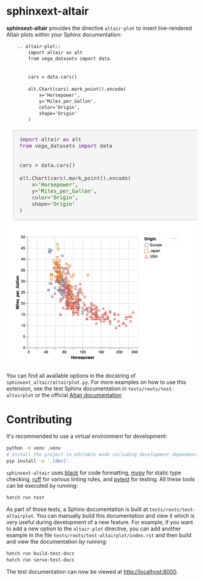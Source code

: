 # sphinxext-altair
**sphinxext-altair** provides the directive `altair-plot` to insert live-rendered Altair plots within your Sphinx documentation:

```
    .. altair-plot::
        import altair as alt
        from vega_datasets import data


        cars = data.cars()

        alt.Chart(cars).mark_point().encode(
            x='Horsepower',
            y='Miles_per_Gallon',
            color='Origin',
            shape='Origin'
        )
```

![Example screenshot](images/example_screenshot.png)

You can find all available options in the docstring of `sphinxext_altair/altairplot.py`. For more examples on how to use this extension, see the test Sphinx documentation in `tests/roots/test-altairplot` or the official [Altair documentation](https://github.com/altair-viz/altair/tree/master/doc)


# Contributing
It's recommended to use a virtual environment for development:

```bash
python -m venv .venv
# Install the project in editable mode including development dependencies
pip install -e '.[dev]'
```

`sphinxext-altair` uses [black](https://github.com/psf/black) for code formatting, [mypy](https://github.com/python/mypy) for static type checking, [ruff](https://github.com/charliermarsh/ruff) for various linting rules, and [pytest](https://github.com/pytest-dev/pytest) for testing. All these tools can be executed by running:

```bash
hatch run test
```

As part of those tests, a Sphinx documentation is built at `tests/roots/test-altairplot`. You can manually build this documentation and view it which is very useful during development of a new feature. For example, if you want to add a new option to the `altair-plot` directive, you can add another example in the file `tests/roots/test-altairplot/index.rst` and then build and view the documentation by running:

```bash
hatch run build-test-docs
hatch run serve-test-docs
```

The test documentation can now be viewed at [http://localhost:8000](http://localhost:8000).
